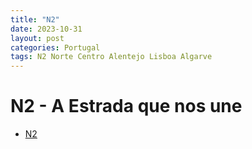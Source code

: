 ```yaml
---
title: "N2"
date: 2023-10-31
layout: post
categories: Portugal
tags: N2 Norte Centro Alentejo Lisboa Algarve
---
```

# N2 - A Estrada que nos une

* [N2](https://www.rotan2.pt/)
